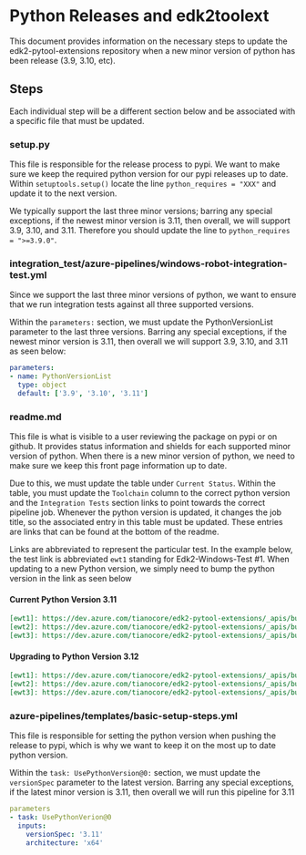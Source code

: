 # Python Releases and edk2toolext

This document provides information on the necessary steps to update the
edk2-pytool-extensions repository when a new minor version of python has been
release (3.9, 3.10, etc).

## Steps

Each individual step will be a different section below and be associated with a
specific file that must be updated.

### setup.py

This file is responsible for the release process to pypi. We want to make sure
we keep the required python version for our pypi releases up to date.
Within `setuptools.setup()` locate the line `python_requires = "XXX"` and
update it to the next version.

We typically support the last three minor versions; barring any special
exceptions, if the newest minor version is 3.11, then overall, we will
support 3.9, 3.10, and 3.11. Therefore you should update the line to
`python_requires = ">=3.9.0"`.

### integration_test/azure-pipelines/windows-robot-integration-test.yml

Since we support the last three minor versions of python, we want to ensure
that we run integration tests against all three supported versions.

Within the `parameters:` section, we must update the PythonVersionList
parameter to the last three versions. Barring any special exceptions, if the
newest minor version is 3.11, then overall we will support 3.9, 3.10, and 3.11
as seen below:

```yaml
parameters:
- name: PythonVersionList
  type: object
  default: ['3.9', '3.10', '3.11']
```

### readme.md

This file is what is visible to a user reviewing the package on pypi or on
github. It provides status information and shields for each supported minor
version of python. When there is a new minor version of python, we need to make
sure we keep this front page information up to date.

Due to this, we must update the table under `Current Status`. Within the table,
you must update the `Toolchain` column to the correct python version and the
`Integration Tests` section links to point towards the correct pipeline job.
Whenever the python version is updated, it changes the job title, so the
associated entry in this table must be updated. These entries are links that
can be found at the bottom of the readme.

Links are abbreviated to represent the particular test. In the example below,
the test link is abbreviated `ewt1` standing for Edk2-Windows-Test #1. When
updating to a new Python version, we simply need to bump the python version
in the link as seen below

#### Current Python Version 3.11

```md
[ewt1]: https://dev.azure.com/tianocore/edk2-pytool-extensions/_apis/build/status/Integration%20Tests?branchName=master&configuration=Edk2_Windows_Python39
[ewt2]: https://dev.azure.com/tianocore/edk2-pytool-extensions/_apis/build/status/Integration%20Tests?branchName=master&configuration=Edk2_Windows_Python310
[ewt3]: https://dev.azure.com/tianocore/edk2-pytool-extensions/_apis/build/status/Integration%20Tests?branchName=master&configuration=Edk2_Windows_Python311
```

#### Upgrading to Python Version 3.12

```md
[ewt1]: https://dev.azure.com/tianocore/edk2-pytool-extensions/_apis/build/status/Integration%20Tests?branchName=master&configuration=Edk2_Windows_Python310
[ewt2]: https://dev.azure.com/tianocore/edk2-pytool-extensions/_apis/build/status/Integration%20Tests?branchName=master&configuration=Edk2_Windows_Python311
[ewt3]: https://dev.azure.com/tianocore/edk2-pytool-extensions/_apis/build/status/Integration%20Tests?branchName=master&configuration=Edk2_Windows_Python312
```

### azure-pipelines/templates/basic-setup-steps.yml

This file is responsible for setting the python version when pushing the
release to pypi, which is why we want to keep it on the most up to date
python version.

Within the `task: UsePythonVersion@0:` section, we must update the
`versionSpec` parameter to the latest version. Barring any special
exceptions, if the latest minor version is 3.11, then overall we will run
this pipeline for 3.11

```yaml
parameters
- task: UsePythonVerion@0
  inputs:
    versionSpec: '3.11'
    architecture: 'x64'
```
